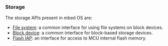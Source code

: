 ### Storage

The storage APIs present in mbed OS are:

* [File system](filesystem.md): a common interface for using file systems on block devices.
* [Block device](block_device.md): a common interface for block-based storage devices.
* [Flash IAP](flashiap.md): an interface for access to MCU internal flash memory.
